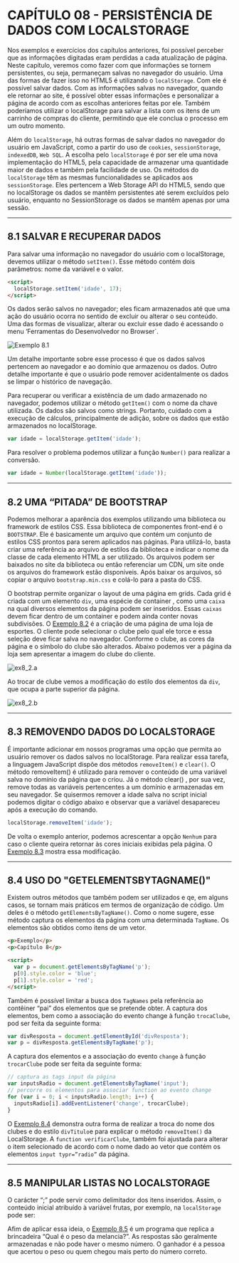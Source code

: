 # CAPÍTULO 08 - PERSISTÊNCIA DE DADOS COM LOCALSTORAGE

Nos exemplos e exercícios dos capítulos anteriores, foi possível perceber que as informações digitadas eram perdidas a cada atualização de página. Neste capítulo, veremos como fazer com que informações se tornem persistentes, ou seja, permaneçam salvas no navegador do usuário. Uma das formas de fazer isso no HTML5 é utilizando o `localStorage`. Com ele é possível salvar dados. Com as informações salvas no navegador, quando ele retornar ao site, é possível obter essas informações e personalizar a página de acordo com as escolhas anteriores feitas por ele. Também poderíamos utilizar o localStorage para salvar a lista com os itens de um carrinho de compras do cliente, permitindo que ele conclua o processo em um outro momento.

Além do `localStorage`, há outras formas de salvar dados no navegador do usuário em JavaScript, como a partir do uso de `cookies`, `sessionStorage`, `indexedDB`, `Web SQL`. A escolha pelo `localStorage` é por ser ele uma nova implementação do HTML5, pela capacidade de armazenar uma quantidade maior de dados e também pela facilidade de uso. Os métodos do `localStorage` têm as mesmas funcionalidades se aplicados aos `sessionStorage`. Eles pertencem a Web Storage API do HTML5, sendo que no localStorage os dados se mantêm persistentes até serem excluídos pelo usuário, enquanto no SessionStorage os dados se mantêm apenas por uma sessão.

---

## 8.1 SALVAR E RECUPERAR DADOS

Para salvar uma informação no navegador do usuário com o localStorage, devemos utilizar o método `setItem()`. Esse método contém dois parâmetros: nome da variável e o valor.

```html
<script>
  localStorage.setItem('idade', 17);
</script>
```

Os dados serão salvos no navegador; eles ficam armazenados até que uma ação do usuário ocorra no sentido de excluir ou alterar o seu conteúdo. Uma das formas de visualizar, alterar ou excluir esse dado é acessando o menu ‘Ferramentas do Desenvolvedor no Browser`.

![Exemplo 8.1](/.github/cap08/ex8_1.png)

Um detalhe importante sobre esse processo é que os dados salvos pertencem ao navegador e ao domínio que armazenou os dados. Outro detalhe importante é que o usuário pode remover acidentalmente os dados se limpar o histórico de navegação.

Para recuperar ou verificar a existência de um dado armazenado no navegador, podemos utilizar o método `getItem()` com o nome da chave utilizada. Os dados são salvos como strings. Portanto, cuidado com a execução de cálculos, principalmente de adição, sobre os dados que estão armazenados no localStorage.

```js
var idade = localStorage.getItem('idade');
```

Para resolver o problema podemos utilizar a função `Number()` para realizar a conversão.

```js
var idade = Number(localStorage.getItem('idade'));
```

---

## 8.2 UMA “PITADA” DE BOOTSTRAP

Podemos melhorar a aparência dos exemplos utilizando uma biblioteca ou framework de estilos CSS. Essa biblioteca de componentes front-end é o `BOOTSTRAP`. Ele é basicamente um arquivo que contém um conjunto de estilos CSS prontos para serem aplicados nas páginas. Para utilizá-lo, basta criar uma referência ao arquivo de estilos da biblioteca e indicar o nome da classe de cada elemento HTML a ser utilizado. Os arquivos podem ser baixados no site da biblioteca ou então referenciar um CDN, um site onde os arquivos do framework estão disponíveis. Após baixar os arquivos, só copiar o arquivo `bootstrap.min.css` e colá-lo para a pasta do CSS.

O bootstrap permite organizar o layout de uma página em grids. Cada grid é criada com um elemento `div`, uma espécie de container , como uma `caixa` na qual diversos elementos da página podem ser inseridos. Essas `caixas` devem ficar dentro de um container e podem ainda conter novas subdivisões. O [Exemplo 8.2]() é a criação de uma página de uma loja de esportes. O cliente pode selecionar o clube pelo qual ele torce e essa seleção deve ficar salva no navegador. Conforme o clube, as cores da página e o símbolo do clube são alterados. Abaixo podemos ver a página da loja sem apresentar a imagem do clube do cliente.

![ex8_2.a](/.github/cap08/ex8_2.a.png)

Ao trocar de clube vemos a modificação do estilo dos elementos da `div`, que ocupa a parte superior da página.

![ex8_2.b](/.github/cap08/ex8_2.b.png)

---

## 8.3 REMOVENDO DADOS DO LOCALSTORAGE

É importante adicionar em nossos programas uma opção que permita ao usuário remover os dados salvos no localStorage. Para realizar essa tarefa, a linguagem JavaScript dispõe dos métodos `removeItem()` e `clear()`. O método removeItem() é utilizado para remover o conteúdo de uma variável salva no domínio da página que o criou. Já o método clear() , por sua vez, remove todas as variáveis pertencentes a um domínio e armazenadas em seu navegador. Se quisermos remover a idade salva no script inicial podemos digitar o código abaixo e observar que a variável desapareceu após a execução do comando.

```js
localStorage.removeItem('idade');
```

De volta o exemplo anterior, podemos acrescentar a opção `Nenhum` para caso o cliente queira retornar às cores iniciais exibidas pela página. O [Exemplo 8.3](/capitulo08/exemplos/ex8_3/) mostra essa modificação.

---

## 8.4 USO DO "GETELEMENTSBYTAGNAME()"

Existem outros métodos que também podem ser utilizados e qe, em alguns casos, se tornam mais práticos em termos de organização de código. Um deles é o método `getElementsByTagName()`. Como o nome sugere, esse método captura os elementos da página com uma determinada `TagName`. Os elementos são obtidos como itens de um vetor.

```html
<p>Exemplo</p>
<p>Capítulo 8</p>

<script>
  var p = document.getElementsByTagName('p');
  p[0].style.color = 'blue';
  p[1].style.color = 'red';
</script>
```

Também é possível limitar a busca dos `TagNames` pela referência ao contêiner “pai” dos elementos que se pretende obter.
A captura dos elementos, bem como a associação do evento change à função `trocaClube`, pod ser feita da seguinte forma:

```js
var divResposta = document.getElementById('divResposta');
var p = divResposta.getElementsByTagName('p');
```

A captura dos elementos e a associação do evento `change` à função `trocarClube` pode ser feita da seguinte forma:

```js
// captura as tags input da página
var inputsRadio = document.getElementsByTagName('input');
// percorre os elementos para associar function ao evento change
for (var i = 0; i < inputsRadio.length; i++) {
  inputsRadio[i].addEventListener('change', trocarClube);
}
```

O [Exemplo 8.4](/capitulo08/exemplos/ex8_4/) demonstra outra forma de realizar a troca do nome dos clubes e do estilo `divTitulo`e para explicar o método `removeItem()` da LocalStorage. A `function verificarClube`, também foi ajustada para alterar o item selecionado de acordo com o nome dado ao vetor que contém os elementos `input typr=”radio”` da página.

---

## 8.5 MANIPULAR LISTAS NO LOCALSTORAGE

O carácter “;” pode servir como delimitador dos itens inseridos. Assim, o conteúdo inicial atribuído à variável frutas, por exemplo, na `localStorage` pode ser:

Afim de aplicar essa ideia, o [Exemplo 8.5](/capitulo08/exemplos/ex8_5/) é um programa que replica a brincadeira “Qual é o peso da melancia?”. As respostas são geralmente armazenadas e não pode haver o mesmo número. O ganhador é a pessoa que acertou o peso ou quem chegou mais perto do número correto.
